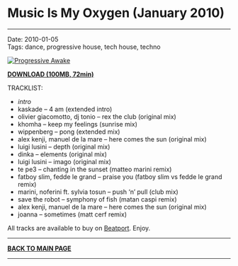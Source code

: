 # Music Is My Oxygen (January 2010)

----

Date: 2010-01-05    
Tags:  dance, progressive house, tech house, techno    

[![Progressive Awake](https://drive.google.com/uc?export=download&id=0B1aIvu0NI6o4bTlrSklwREZxQXM)](https://drive.google.com/uc?export=download&id=0B_4_ynm06YZIOF9nRThwLWstaWc)

[**DOWNLOAD (100MB, 72min)**](https://drive.google.com/file/d/0B_4_ynm06YZIOF9nRThwLWstaWc/edit?usp=sharing)

TRACKLIST:  

* _intro_
* kaskade – 4 am (extended intro)
* olivier giacomotto, dj tonio – rex the club (original mix)
* khomha – keep my feelings (sunrise mix)
* wippenberg – pong (extended mix)
* alex kenji, manuel de la mare – here comes the sun (original mix)
* luigi lusini – depth (original mix)
* dinka – elements (original mix)
* luigi lusini – imago (original mix)
* te pe3 – chanting in the sunset (matteo marini remix)
* fatboy slim, fedde le grand – praise you (fatboy slim vs fedde le grand remix)
* marini, noferini ft. sylvia tosun – push ‘n’ pull (club mix)
* save the robot – symphony of fish (matan caspi remix)
* alex kenji, manuel de la mare – here comes the sun (original mix)
* joanna – sometimes (matt cerf remix)

All tracks are available to buy on <a href="http://beatport.com" target="_blank">Beatport</a>.
Enjoy.

----

[**BACK TO MAIN PAGE**](../README.md)

---- 
